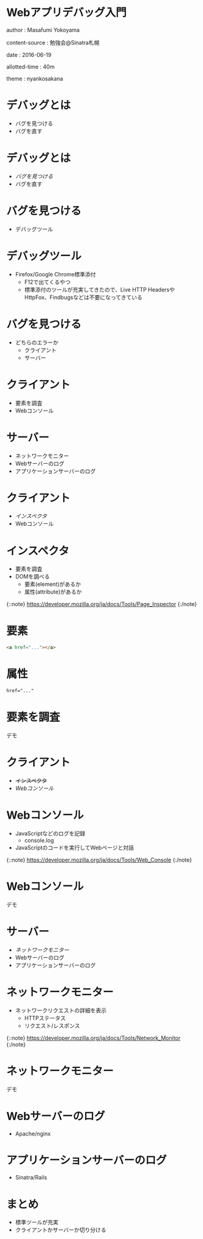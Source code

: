 # Webアプリデバッグ入門

author
:   Masafumi Yokoyama

content-source
:   勉強会@Sinatra札幌

date
:   2016-06-19

allotted-time
:   40m

theme
:   nyankosakana

# デバッグとは

* バグを見つける
* バグを直す

# デバッグとは

* *バグを見つける*
* バグを直す

# バグを見つける

* デバッグツール

# デバッグツール

* Firefox/Google Chrome標準添付
  * F12で出てくるやつ
  * 標準添付のツールが充実してきたので、Live HTTP HeadersやHttpFox、Findbugsなどは不要になってきている

# バグを見つける

* どちらのエラーか
  * クライアント
  * サーバー

# クライアント

* 要素を調査
* Webコンソール

# サーバー

* ネットワークモニター
* Webサーバーのログ
* アプリケーションサーバーのログ

# クライアント

* *インスペクタ*
* Webコンソール

# インスペクタ

* 要素を調査
* DOMを調べる
  * 要素(element)があるか
  * 属性(attribute)があるか

{::note} https://developer.mozilla.org/ja/docs/Tools/Page_Inspector {:/note}

# 要素

```html
<a href="..."></a>
```

# 属性

```html
href="..."
```

# 要素を調査

デモ

# クライアント

* ~~インスペクタ~~
* *Webコンソール*

# Webコンソール

* JavaScriptなどのログを記録
  * console.log
* JavaScriptのコードを実行してWebページと対話

{::note} https://developer.mozilla.org/ja/docs/Tools/Web_Console {:/note}

# Webコンソール

デモ

# サーバー

* *ネットワークモニター*
* Webサーバーのログ
* アプリケーションサーバーのログ

# ネットワークモニター

* ネットワークリクエストの詳細を表示
  * HTTPステータス
  * リクエスト/レスポンス

{::note} https://developer.mozilla.org/ja/docs/Tools/Network_Monitor {:/note}

# ネットワークモニター

デモ

# Webサーバーのログ

* Apache/nginx

# アプリケーションサーバーのログ

* Sinatra/Rails

# まとめ

* 標準ツールが充実
* クライアントかサーバーか切り分ける
